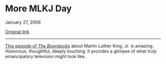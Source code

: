 More MLKJ Day
=============

January 27, 2006

[Original link](http://www.aaronsw.com/weblog/mlk22)

* * * * *

[This episode of *The Boondocks*](http://www.mininova.org/tor/200949)
about Martin Luther King, Jr. is amazing. Humorous, thoughtful, deeply
touching. It provides a glimpse of what truly emancipatory television
might look like.
